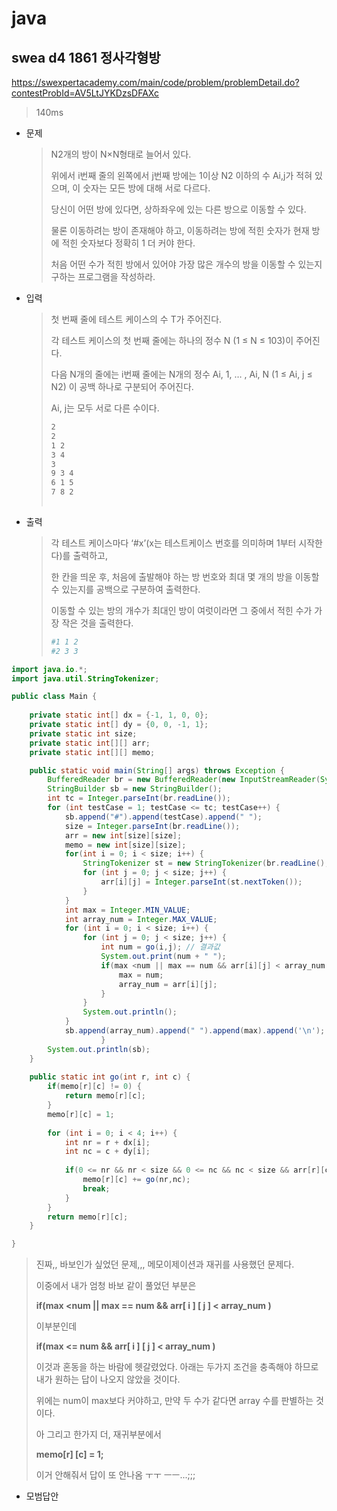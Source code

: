 # java

## swea d4 1861 정사각형방

https://swexpertacademy.com/main/code/problem/problemDetail.do?contestProbId=AV5LtJYKDzsDFAXc



> 140ms



* 문제

  > N2개의 방이 N×N형태로 늘어서 있다.
  >
  > 위에서 i번째 줄의 왼쪽에서 j번째 방에는 1이상 N2 이하의 수 Ai,j가 적혀 있으며, 이 숫자는 모든 방에 대해 서로 다르다.
  >
  > 당신이 어떤 방에 있다면, 상하좌우에 있는 다른 방으로 이동할 수 있다.
  >
  > 물론 이동하려는 방이 존재해야 하고, 이동하려는 방에 적힌 숫자가 현재 방에 적힌 숫자보다 정확히 1 더 커야 한다.
  >
  > 처음 어떤 수가 적힌 방에서 있어야 가장 많은 개수의 방을 이동할 수 있는지 구하는 프로그램을 작성하라.

* 입력

  > 첫 번째 줄에 테스트 케이스의 수 T가 주어진다.
  >
  > 각 테스트 케이스의 첫 번째 줄에는 하나의 정수 N (1 ≤ N ≤ 103)이 주어진다.
  >
  > 다음 N개의 줄에는 i번째 줄에는 N개의 정수 Ai, 1, … , Ai, N (1 ≤ Ai, j ≤ N2) 이 공백 하나로 구분되어 주어진다.
  >
  > Ai, j는 모두 서로 다른 수이다.
  >
  > ```bash
  > 2
  > 2
  > 1 2
  > 3 4
  > 3
  > 9 3 4
  > 6 1 5
  > 7 8 2
  >  
  > ```

* 출력

  > 각 테스트 케이스마다 ‘#x’(x는 테스트케이스 번호를 의미하며 1부터 시작한다)를 출력하고,
  >
  > 한 칸을 띄운 후, 처음에 출발해야 하는 방 번호와 최대 몇 개의 방을 이동할 수 있는지를 공백으로 구분하여 출력한다.
  >
  > 이동할 수 있는 방의 개수가 최대인 방이 여럿이라면 그 중에서 적힌 수가 가장 작은 것을 출력한다.
  >
  > ```bash
  > #1 1 2
  > #2 3 3
  > ```



```java
import java.io.*;
import java.util.StringTokenizer;

public class Main {
	
	private static int[] dx = {-1, 1, 0, 0};
	private static int[] dy = {0, 0, -1, 1};
	private static int size;
	private static int[][] arr;
	private static int[][] memo;

	public static void main(String[] args) throws Exception {
		BufferedReader br = new BufferedReader(new InputStreamReader(System.in));
		StringBuilder sb = new StringBuilder();
		int tc = Integer.parseInt(br.readLine());
		for (int testCase = 1; testCase <= tc; testCase++) {
			sb.append("#").append(testCase).append(" ");
			size = Integer.parseInt(br.readLine());
			arr = new int[size][size];
			memo = new int[size][size];
			for(int i = 0; i < size; i++) {
				StringTokenizer st = new StringTokenizer(br.readLine(), " ");
				for (int j = 0; j < size; j++) {
					arr[i][j] = Integer.parseInt(st.nextToken());
				}
			}
			int max = Integer.MIN_VALUE;
			int array_num = Integer.MAX_VALUE;
			for (int i = 0; i < size; i++) {
				for (int j = 0; j < size; j++) {
					int num = go(i,j); // 결과값
					System.out.print(num + " ");
					if(max <num || max == num && arr[i][j] < array_num ) {
						max = num;
						array_num = arr[i][j];
					}
				}
				System.out.println();
			}
			sb.append(array_num).append(" ").append(max).append('\n');
					}
		System.out.println(sb);
	}
	
	public static int go(int r, int c) {
		if(memo[r][c] != 0) {
			return memo[r][c];
		}
		memo[r][c] = 1;
		
		for (int i = 0; i < 4; i++) {
			int nr = r + dx[i];
			int nc = c + dy[i];
			
			if(0 <= nr && nr < size && 0 <= nc && nc < size && arr[r][c] + 1 == arr[nr][nc]) {
				memo[r][c] += go(nr,nc);
				break;
			}
		}
		return memo[r][c];
	}

}

```

> 진짜,, 바보인가 싶었던 문제,,, 메모이제이션과 재귀를 사용했던 문제다.
>
> 이중에서 내가 엄청 바보 같이 풀었던 부분은
>
> **if(max <num || max == num && arr[ i ] [ j ] < array_num )**
>
> 이부분인데 
>
> **if(max <= num && arr[ i ] [ j ] < array_num )**
>
> 이것과 혼동을 하는 바람에 헷갈렸었다. 아래는 두가지 조건을 충족해야 하므로 내가 원하는 답이 나오지 않았을 것이다.
>
> 위에는 num이 max보다 커야하고, 만약 두 수가 같다면 array 수를 판별하는 것이다.
>
> 아 그리고 한가지 더, 재귀부분에서 
>
> __memo[r] [c] = 1;__
>
> 이거 안해줘서 답이 또 안나옴 ㅜㅜ ㅡㅡ...;;;



* 모범답안

  ```java
  
  ```
  
  > 